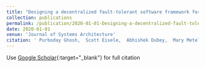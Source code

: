 ```yaml
---
title: "Designing a decentralized fault-tolerant software framework for smart grids and its applications"
collection: publications
permalink: /publication/2020-01-01-Designing-a-decentralized-fault-tolerant-software-framework-for-smart-grids-and-its-applications
date: 2020-01-01
venue: 'Journal of Systems Architecture'
citation: ' Purboday Ghosh,  Scott Eisele,  Abhishek Dubey,  Mary Metelko,  Istvan Madari,  Peter Volgyesi,  Gabor Karsai, &quot;Designing a decentralized fault-tolerant software framework for smart grids and its applications.&quot; Journal of Systems Architecture, 2020.'
---
```

Use [Google Scholar](https://scholar.google.com/scholar?q=Designing+a+decentralized+fault+tolerant+software+framework+for+smart+grids+and+its+applications){:target="_blank"} for full citation